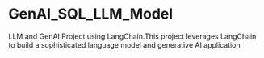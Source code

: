# GenAI_SQL_LLM_Model
LLM and GenAI Project using LangChain.This project leverages LangChain to build a sophisticated language model and generative AI application
